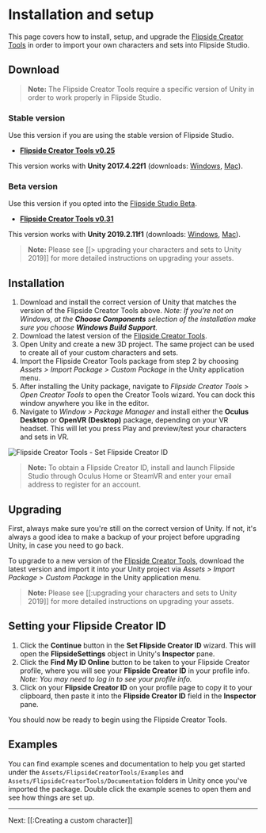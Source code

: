 # Installation and setup

This page covers how to install, setup, and upgrade the [Flipside Creator Tools](/docs/1.0/creator-tools) in order to import your own characters and sets into Flipside Studio.

## Download

> **Note:** The Flipside Creator Tools require a specific version of Unity in order to work properly in Flipside Studio.

### Stable version

Use this version if you are using the stable version of Flipside Studio.

* **[Flipside Creator Tools v0.25](/files/downloads/FlipsideCreatorTools-v0.25.unitypackage)**

This version works with **Unity 2017.4.22f1** (downloads: [Windows](https://unity3d.com/get-unity/download?thank-you=update&download_nid=61174&os=Win), [Mac](https://unity3d.com/get-unity/download?thank-you=update&download_nid=61174&os=Mac)).

### Beta version

Use this version if you opted into the [Flipside Studio Beta](https://www.flipsidexr.com/beta-signup).

* **[Flipside Creator Tools v0.31](/files/downloads/FlipsideCreatorTools-v0.31.unitypackage)**

This version works with **Unity 2019.2.11f1** (downloads: [Windows](https://unity3d.com/get-unity/download?thank-you=update&download_nid=63169&os=Win), [Mac](https://unity3d.com/get-unity/download?thank-you=update&download_nid=63169&os=Mac)).

> **Note:** Please see [[> upgrading your characters and sets to Unity 2019]] for more detailed instructions on upgrading your assets.

## Installation

1. Download and install the correct version of Unity that matches the version of the Flipside Creator Tools above. _Note: If you're not on Windows, at the **Choose Components** selection of the installation make sure you choose **Windows Build Support**._
2. Download the latest version of the [Flipside Creator Tools](/docs/1.0/creator-tools).
3. Open Unity and create a new 3D project. The same project can be used to create all of your custom characters and sets.
4. Import the Flipside Creator Tools package from step 2 by choosing _Assets > Import
   Package > Custom Package_ in the Unity application menu.
5. After installing the Unity package, navigate to _Flipside Creator Tools > Open Creator Tools_ to open the Creator Tools wizard. You can dock this window anywhere you like in the editor.
6. Navigate to _Window > Package Manager_ and install either the **Oculus Desktop** or **OpenVR (Desktop)** package, depending on your VR headset. This will let you press Play and preview/test your characters and sets in VR.

![Flipside Creator Tools - Set Flipside Creator ID](https://www.flipsidexr.com/files/docs/screenshots/flipside-creator-tools-enter-id.png)

> **Note:** To obtain a Flipside Creator ID, install and launch Flipside Studio through Oculus Home or SteamVR and enter your email address to register for an account.

## Upgrading

First, always make sure you're still on the correct version of Unity. If not, it's always a good idea to make a backup of your project before upgrading Unity, in case you need to go back.

To upgrade to a new version of the [Flipside Creator Tools](/docs/1.0/creator-tools), download the latest version and import it into your Unity project via _Assets > Import Package > Custom Package_ in the Unity application menu.

> **Note:** Please see [[:upgrading your characters and sets to Unity 2019]] for more detailed instructions on upgrading your assets.

## Setting your Flipside Creator ID

1. Click the **Continue** button in the **Set Flipside Creator ID** wizard. This will open the **FlipsideSettings** object in Unity's **Inspector** pane.
2. Click the **Find My ID Online** button to be taken to
   your Flipside Creator profile, where you will see your **Flipside Creator ID** in
   your profile info. _Note: You may need to log in to see your profile info._
3. Click on your **Flipside Creator ID** on your profile page to copy it to your
   clipboard, then paste it into the **Flipside Creator ID** field in the **Inspector**
   pane.

You should now be ready to begin using the Flipside Creator Tools.

## Examples

You can find example scenes and documentation to help you get started under the `Assets/FlipsideCreatorTools/Examples` and `Assets/FlipsideCreatorTools/Documentation` folders in Unity once you've imported the package. Double click the example scenes to open them and see how things are set up.

---

Next: [[:Creating a custom character]]
